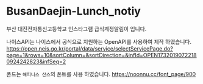 # BusanDaejin-Lunch_notiy
부산 대진전자통신고등학교 인스타그램 급식계정알림이 입니다.

나이스API는 나이스에서 공식으로 지원하는 OpenAPI를 사용하여 제작 하였습니다.
https://open.neis.go.kr/portal/data/service/selectServicePage.do?page=1&rows=10&sortColumn=&sortDirection=&infId=OPEN17320190722180924242823&infSeq=2

폰드는 `해피니스 산스`의 폰트를 사용 하였습니다.
https://noonnu.cc/font_page/900